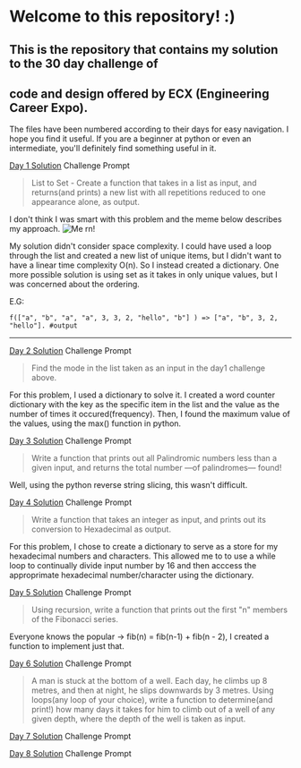 # Welcome to this repository! :)

## This is the repository that contains my solution to the 30 day challenge of
## code and design offered by ECX (Engineering Career Expo). 

The files have been numbered according to their days for easy navigation. I hope you find
it useful. If you are a beginner at python or even an intermediate, you'll  definitely
find something useful in it.

[Day 1 Solution](./day1.py)
Challenge Prompt
> List to Set - Create a function that takes in a list as input, and returns(and prints) a new list with all repetitions reduced to one appearance alone, as output.

I don't think I was smart with this problem and the meme below describes my approach.
![Me rn!](https://i.kym-cdn.com/entries/icons/original/000/028/139/cover.jpg)

My solution didn't consider space complexity. I could have used a loop through the list and created a new list of unique items, but I didn't want to have a linear time complexity O(n). So I instead created a dictionary. One more possible solution is using set as it takes in only unique values, but I was concerned about the ordering.

E.G:
```
f(["a", "b", "a", "a", 3, 3, 2, "hello", "b"] ) => ["a", "b", 3, 2, "hello"]. #output
```

-----

[Day 2 Solution](./day2.py)
Challenge Prompt
> Find the mode in the list taken as an input in the day1 challenge above. 

For this problem, I used a dictionary to solve it. I created a word counter dictionary with the key as the specific item in the list and the value as the number of times it occured(frequency). Then, I found the maximum value of the values, using the max() function in python.

[Day 3 Solution](./day3.py)
Challenge Prompt 
> Write a function that prints out all Palindromic numbers less than a given input, and returns the total number —of palindromes— found!

Well, using the python reverse string slicing, this wasn't difficult.



[Day 4 Solution](./day4.py)
Challenge Prompt 
> Write a function that takes an integer as input, and prints out its conversion to Hexadecimal as output.

For this problem, I chose to create a dictionary to serve as a store for my hexadecimal numbers and characters. This allowed me to to use a while loop to continually divide input number by 16 and then acccess the approprimate hexadecimal number/character using the dictionary.



[Day 5 Solution](./day5.py)
Challenge Prompt 
> Using recursion, write a function that prints out the first "n" members of the Fibonacci series.

Everyone knows the popular -> fib(n) = fib(n-1) + fib(n - 2), I created a function to implement just that.


[Day 6 Solution](./day6.py)
Challenge Prompt 
> A man is stuck at the bottom of a well. Each day, he climbs up 8 metres, and then at night, he slips downwards by 3 metres. Using loops(any loop of your choice),  write a function to determine(and print!) how many days it takes for him to climb out of a well of any given depth, where the depth of the well is taken as input.



[Day 7 Solution](./day7.py)
Challenge Prompt 



[Day 8 Solution](./day8.py)
Challenge Prompt 
>
